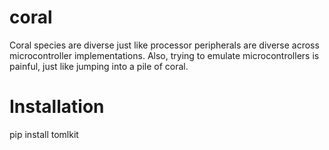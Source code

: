 coral
=====

Coral species are diverse just like processor peripherals are diverse 
across microcontroller implementations. Also, trying to emulate 
microcontrollers is painful, just like jumping into a pile of coral.

Installation
============

pip install tomlkit
